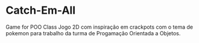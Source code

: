 # Catch-Em-All
Game for POO Class
Jogo 2D com inspiração em crackpots com o tema de pokemon para trabalho da turma de Progamação Orientada a Objetos.
